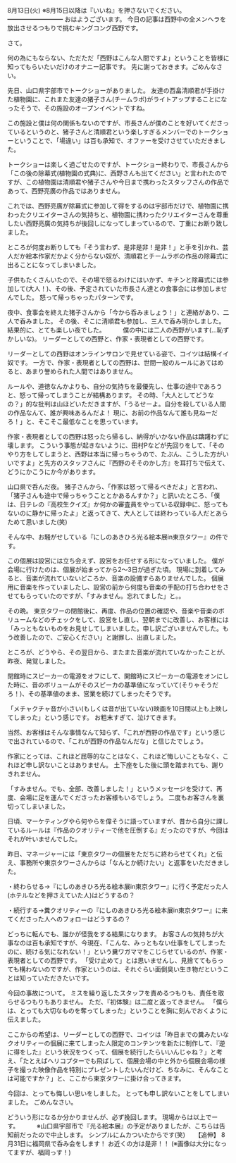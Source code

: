 8月13日(火) ※8月15日以降は『いいね』を押さないでください。
━━━━━━━━━
おはようございます。
今日の記事は西野中の全メンヘラを放出させるつもりで挑むキングコング西野です。

さて。

何の為にもならない、ただただ「西野はこんな人間ですよ」ということを皆様に知ってもらいたいだけのオナニー記事です。
先に謝っておきます。ごめんなさい。

先日、山口県宇部市でトークショーがありました。
友達の西畠清順君が手掛けた植物園に、これまた友達の猪子さん(チームラボ)がライトアップすることになったそうで、その施設のオープンイベントですね。

この施設と僕は何の関係もないのですが、市長さんが僕のことを好いてくださっているというのと、猪子さんと清順君という楽しすぎるメンバーでのトークショーということで、「場違い」は百も承知で、オファーを受けさせていただきました。

トークショーは楽しく過ごせたのですが、トークショー終わりで、市長さんから「この後の除幕式(植物園の式典)に、西野さんも出てください」と言われたのですが、この植物園は清順君や猪子さんや今日まで携わったスタッフさんの作品であって、西野亮廣の作品ではありません。

これでは、西野亮廣が除幕式に参加して得をするのは宇部市だけで、植物園に携わったクリエイターさんの気持ちと、植物園に携わったクリエイターさんを尊重したい西野亮廣の気持ちが後回しになってしまっているので、丁重にお断り致しました。

ところが何度お断りしても「そう言わず、是非是非！是非！」と手を引かれ、芸人だか絵本作家だかよく分からない奴が、清順君とチームラボの作品の除幕式に出ることになってしまいました。

子供もたくさんいたので、その場で怒るわけにはいかず、キチンと除幕式には参加して(大人！)、その後、予定されていた市長さん達との食事会には参加しませんでした。
怒って帰っちゃったパターンです。

夜中、食事会を終えた猪子さんから「今から呑みましょう！」と連絡があり、二人で呑みました。
その後、そこに清順君も参加し、三人で呑み明かしました。結果的に、とても楽しい夜でした。
　
　
僕の中には二人の西野がいます(…恥ずかしいな)。
リーダーとしての西野と、作家・表現者としての西野です。

リーダーとしての西野はオンラインサロンで見せている姿で、コイツは結構イイ奴です。
一方で、作家・表現者としての西野は、世間一般のルールにあてはめると、あまり誉められた人間ではありません。

ルールや、道徳なんかよりも、自分の気持ちを最優先し、仕事の途中であろうと、怒って帰ってしまうことが結構あります。
その時、「大人としてどうなの？」的な批判は山ほどいただきますが、「うるせーよ。自分を殺している人間の作品なんて、誰が興味あるんだよ！ 現に、お前の作品なんて誰も見ねーだろ！」と、そこそこ最低なことを思っています。

作家・表現者としての西野は怒ったら帰るし、納得がいかない作品は躊躇わずに壊します。
こういう事態が起きないように、田村Pなどが先回りをして、「そのやり方をしてしまうと、西野は本当に帰っちゃうので、たぶん、こうした方がいいですよ」と先方のスタッフさんに『西野のそそのかし方』を耳打ちで伝えて、どうにかこうにか今があります。

山口県で呑んだ夜。
猪子さんから、「作家は怒って帰るべきだよ」と言われ、「猪子さんも途中で帰っちゃうこととかあるんすか？」と訊いたところ、「僕は、日テレの『高校生クイズ』か何かの審査員をやっている収録中に、怒ってもないのに静かに帰ったよ」と返ってきて、大人としては終わっている人だとあらためて思いました(笑)

そんな中、お騒がせしている『にしのあきひろ光る絵本展in東京タワー』の件です。

この個展は設営には立ち会えず、設営をお任せする形になっていました。
僕が会場に行けたのは、個展が始まってから2～3日が過ぎた頃。
現場に到着してみると、音楽が流れていないどころか、音楽の設備すらありませんでした。
個展用に音楽を作っていましたし、設営の前から何度も音楽の手配の打ち合わせをさせてもらっていたのですが、「すみません。忘れてました」と。。

その晩。
東京タワーの閉館後に、再度、作品の位置の確認や、音楽や音楽のボリュームなどのチェックをして、設営をし直し、翌朝までに改善し、お客様には「みっともないものをお見せしてしまいました。申し訳ございませんでした。もう改善したので、ご安心ください」と謝罪し、出直しました。

ところが、どうやら、その翌日から、またまた音楽が流れていなかったことが、昨夜、発覚しました。

閉館時にスピーカーの電源をオフにして、開館時にスピーカーの電源をオンにした時に、音のボリュームがそのスピーカの基準値になっていて(そりゃそうだろ！)、その基準値のまま、営業を続けてしまったそうです。

「メチャクチャ音が小さい(もしくは音が出ていない)映画を10日間以上も上映してしまった」という感じです。
お粗末すぎて、泣けてきます。

当然、お客様はそんな事情なんて知らず、「これが西野の作品です」という感じで出されているので、「これが西野の作品なんだな」と信じたでしょう。

作家にとっては、これほど屈辱的なことはなく、これほど悔しいこともなく、これほど申し訳ないことはありません。
土下座をした後に頭を踏まれても、謝りきれません。

「すみません。でも、全部、改善しました！」というメッセージを受けて、再度、会場に足を運んでくださったお客様もいるでしょう。
二度もお客さんを裏切ってしまいました。

日頃、マーケティングやら何やらを偉そうに語っていますが、昔から自分に課しているルールは『作品のクオリティーで他を圧倒する』だったのですが、今回はそれが叶いませんでした。

昨日、マネージャーには「東京タワーの個展をただちに終わらせてくれ」と伝え、事務所や東京タワーさんからは「なんとか続けたい」と返事をいただきました。

・終わらせる→『にしのあきひろ光る絵本展in東京タワー』に行く予定だった人(ホテルなどを押さえていた人)はどうするの？

・続行する→糞クオリティーの『にしのあきひろ光る絵本展in東京タワー』に来てくださった人へのフォローはどうするの？

どっちに転んでも、誰かが怪我をする結果になります。
お客さんの気持ちが大事なのは百も承知ですが、今現在、「こんな、みっともない仕事をしてしまったのに、続ける気になれない！」という糞ワガママをこじらせているのが、作家・表現者としての西野です。
「受け止めて」とは思いませんし、見捨ててもらっても構わないのですが、作家というのは、それぐらい面倒臭い生き物だということは知っていただきたいです。

今回の事故について。
ミスを繰り返したスタッフを責めるつもりも、責任を取らせるつもりもありません。
ただ、『初体験』は二度と返ってきません。
「僕らは、とっても大切なものを奪ってしまった」ということを胸に刻んでおくように伝えました。

ここからの希望は、リーダーとしての西野で、コイツは「昨日までの糞みたいなクオリティーの個展に来てしまった人限定のコンテンツを新たに制作して、『逆に得をした』という状況をつくって、個展を続行したらいいんじゃね？」と考え、「たとえばヘリコプターでも飛ばして、個展会場の中と外から個展会場の様子を撮った映像作品を特別にプレゼントしたいんだけど、ちなみに、そんなことは可能ですか？」と、ここから東京タワーに掛け合ってきます。

今回は、とっても悔しい思いをしました。
とっても申し訳ないことをしてしまいました。
ごめんなさい。

どういう形になるか分かりませんが、必ず挽回します。
現場からは以上でーす。
　
　
※山口県宇部市で『光る絵本展』の予定がありましたが、こちらは告知前だったので中止します。
シンプルにムカついたからです(笑)
　
【追伸】
8月31日に福岡県で呑み会をします！
お近くの方は是非！！
(※画像は大分になってますが、福岡っす！)
